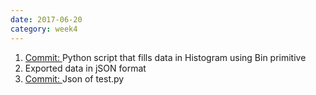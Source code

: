 ```yaml
---
date: 2017-06-20
category: week4
---
```

1. [Commit: ](https://github.com/histogrammar/histogrammar-python/commit/7df739224614d0d6e5d78b0ac39916a57cb63732)Python script that fills data in Histogram using Bin primitive
2. Exported data in jSON format
3. [Commit: ](https://github.com/histogrammar/histogrammar-python/commit/7cd78ebf7c943f925806aabaef6a788036a84406)Json of test.py
